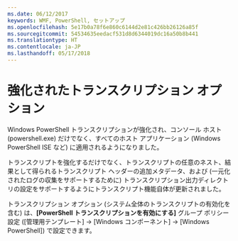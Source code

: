 ```yaml
---
ms.date: 06/12/2017
keywords: WMF, PowerShell, セットアップ
ms.openlocfilehash: 5e17b0a78f6e860c6144d2e81c426bb26126a85f
ms.sourcegitcommit: 54534635eedacf531d8d6344019dc16a50b8b441
ms.translationtype: HT
ms.contentlocale: ja-JP
ms.lasthandoff: 05/17/2018
---
```

# <a name="enhanced-transcription-options"></a>強化されたトランスクリプション オプション

Windows PowerShell トランスクリプションが強化され、コンソール ホスト (powershell.exe) だけでなく、すべてのホスト アプリケーション (Windows PowerShell ISE など) に適用されるようになりました。

トランスクリプトを強化するだけでなく、トランスクリプトの任意のネスト、結果として得られるトランスクリプト ヘッダーの追加メタデータ、および (一元化されたログの収集をサポートするために) トランスクリプション出力ディレクトリの設定をサポートするようにトランスクリプト機能自体が更新されました。

トランスクリプション オプション (システム全体のトランスクリプトの有効化を含む) は、**[PowerShell トランスクリプションを有効にする]** グループ ポリシー設定 ([管理用テンプレート] -> [Windows コンポーネント] -> [Windows PowerShell]) で設定できます。
